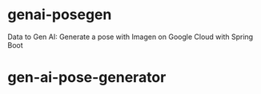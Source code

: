 # genai-posegen
Data to Gen AI: Generate a pose with Imagen on Google Cloud with Spring Boot
# gen-ai-pose-generator
